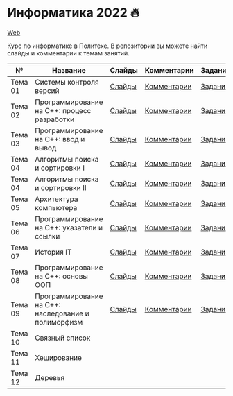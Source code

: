 # Информатика 2022 🔥


[Web](https://ckorikov.github.io/2022-fall-computer-science/)

Курс по информатике в Политехе. В репозитории вы можете найти слайды и комментарии к темам занятий.


| №       | Название                                            |  Слайды                                                                                       | Комментарии                                  | Задание                                      |
|---------|-----------------------------------------------------|-----------------------------------------------------------------------------------------------|----------------------------------------------|----------------------------------------------|
| Тема 01 | Системы контроля версий                             | [Слайды](https://ckorikov.github.io/2022-fall-computer-science/01_intro.html)                 | [Комментарии](01_intro_comments.md)          | [Задание](01_intro_tasks.md)                 |
| Тема 02 | Программирование на C++: процесс разработки         | [Слайды](https://ckorikov.github.io/2022-fall-computer-science/02_compiler.html)              | [Комментарии](02_compiler_comments.md)       | [Задание](02_compiler_tasks.md)              |
| Тема 03 | Программирование на C++: ввод и вывод               | [Слайды](https://ckorikov.github.io/2022-fall-computer-science/03_cpp.html)                   | [Комментарии](02_cpp_comments.md)            | [Задание](03_cpp_tasks.md)                   | 
| Тема 04 | Алгоритмы поиска и сортировки I                     | [Слайды](https://ckorikov.github.io/2022-fall-computer-science/04_search_sort_1.html)         | [Комментарии](04_search_sort_1_comments.md)  | [Задание](04_search_sort_1_tasks.md)         |
| Тема 04 | Алгоритмы поиска и сортировки II                    | [Слайды](https://ckorikov.github.io/2022-fall-computer-science/04_search_sort_2.html)         | [Комментарии](04_search_sort_2_comments.md)  | [Задание](04_search_sort_2_tasks.md)         |     
| Тема 05 | Архитектура компьютера                              | [Слайды](https://ckorikov.github.io/2022-fall-computer-science/05_computer_architecture.html) | [Комментарии](05_computer_architecture.md)   | [Задание](05_computer_architecture_tasks.md) |     
| Тема 06 | Программирование на C++: указатели и ссылки         | [Слайды](https://ckorikov.github.io/2022-fall-computer-science/06_pointers_references.html)   | [Комментарии](06_pointers_references.md)     | [Задание](06_pointers_references_tasks.md)   |     
| Тема 07 | История IT                                          | [Слайды](https://ckorikov.github.io/2022-fall-computer-science/07_it_history.html)            | [Комментарии](07_it_history.md)              | [Задание](07_it_history_tasks.md)            |
| Тема 08 | Программирование на C++: основы ООП                 | [Слайды](https://ckorikov.github.io/2022-fall-computer-science/08_oop.html)                   | [Комментарии](08_oop.md)                     | [Задание](08_oop_tasks.md)                   |
| Тема 09 | Программирование на C++: наследование и полиморфизм | [Слайды](https://ckorikov.github.io/2022-fall-computer-science/09_oop_2.html)                 | [Комментарии](09_oop_2.md)                   | [Задание](09_oop_2_tasks.md)                 |
| Тема 10 | Связный список                                      |                                                                                               |                                              |                                              |
| Тема 11 | Хеширование                                         |                                                                                               |                                              |                                              |
| Тема 12 | Деревья                                             |                                                                                               |                                              |                                              |

